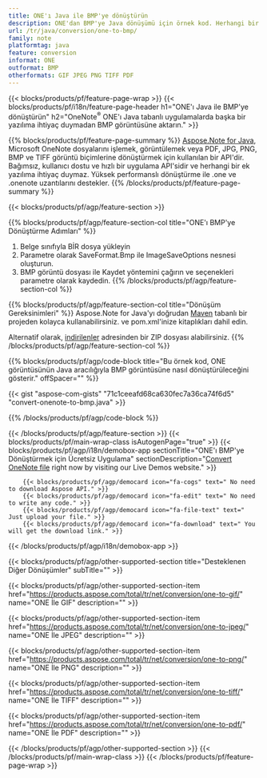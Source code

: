 ```yaml
---
title: ONE'ı Java ile BMP'ye dönüştürün
description: ONE'dan BMP'ye Java dönüşümü için örnek kod. Herhangi bir Java tabanlı uygulamada toplu ONE dosyalarının BMP'ye dönüştürülmesi için API örnek kodunu kullanın. 
url: /tr/java/conversion/one-to-bmp/
family: note
platformtag: java
feature: conversion
informat: ONE
outformat: BMP
otherformats: GIF JPEG PNG TIFF PDF
---
```

{{< blocks/products/pf/feature-page-wrap >}}
{{< blocks/products/pf/i18n/feature-page-header h1="ONE'ı Java ile BMP'ye dönüştürün" h2="OneNote<sup>&reg;</sup> ONE'ı Java tabanlı uygulamalarda başka bir yazılıma ihtiyaç duymadan BMP görüntüsüne aktarın." >}}

{{% blocks/products/pf/feature-page-summary %}}
[Aspose.Note for Java](https://products.aspose.com/note/java/), Microsoft OneNote dosyalarını işlemek, görüntülemek veya PDF, JPG, PNG, BMP ve TIFF görüntü biçimlerine dönüştürmek için kullanılan bir API'dir. Bağımsız, kullanıcı dostu ve hızlı bir uygulama API'sidir ve herhangi bir ek yazılıma ihtiyaç duymaz. Yüksek performanslı dönüştürme ile .one ve .onenote uzantılarını destekler.
{{% /blocks/products/pf/feature-page-summary  %}}

{{< blocks/products/pf/agp/feature-section >}}

{{% blocks/products/pf/agp/feature-section-col title="ONE'ı BMP'ye Dönüştürme Adımları" %}}
1. Belge sınıfıyla BİR dosya yükleyin
2. Parametre olarak SaveFormat.Bmp ile ImageSaveOptions nesnesi oluşturun.
3. BMP görüntü dosyası ile Kaydet yöntemini çağırın ve seçenekleri parametre olarak kaydedin.
{{% /blocks/products/pf/agp/feature-section-col %}}

{{% blocks/products/pf/agp/feature-section-col title="Dönüşüm Gereksinimleri" %}}
Aspose.Note for Java'yı doğrudan [Maven](https://repository.aspose.com/webapp/#/artifacts/browse/tree/General/repo/com/aspose/aspose-note) tabanlı bir projeden kolayca kullanabilirsiniz. ve pom.xml'inize kitaplıkları dahil edin.

Alternatif olarak, [indirilenler](https://downloads.aspose.com/note/java) adresinden bir ZIP dosyası alabilirsiniz.
{{% /blocks/products/pf/agp/feature-section-col %}}

{{% blocks/products/pf/agp/code-block title="Bu örnek kod, ONE görüntüsünün Java aracılığıyla BMP görüntüsüne nasıl dönüştürüleceğini gösterir." offSpacer="" %}}



{{< gist "aspose-com-gists" "71c1ceeafd68ca630fec7a36ca74f6d5" "convert-onenote-to-bmp.java" >}}

{{% /blocks/products/pf/agp/code-block %}}

{{< /blocks/products/pf/agp/feature-section >}}
{{< blocks/products/pf/main-wrap-class isAutogenPage="true" >}}
{{< blocks/products/pf/agp/i18n/demobox-app sectionTitle="ONE'ı BMP'ye Dönüştürmek için Ücretsiz Uygulama" sectionDescription="[Convert OneNote file](https://products.aspose.app/note/conversion/onenote-to-bmp) right now by visiting our Live Demos website." >}}

        {{< blocks/products/pf/agp/democard icon="fa-cogs" text=" No need to download Aspose API." >}}
        {{< blocks/products/pf/agp/democard icon="fa-edit" text=" No need to write any code." >}}
        {{< blocks/products/pf/agp/democard icon="fa-file-text" text=" Just upload your file." >}}
        {{< blocks/products/pf/agp/democard icon="fa-download" text=" You will get the download link." >}}
		
{{< /blocks/products/pf/agp/i18n/demobox-app >}}

{{< blocks/products/pf/agp/other-supported-section title="Desteklenen Diğer Dönüşümler" subTitle="" >}}

{{< blocks/products/pf/agp/other-supported-section-item href="https://products.aspose.com/total/tr/net/conversion/one-to-gif/" name="ONE İle GIF" description="" >}}

{{< blocks/products/pf/agp/other-supported-section-item href="https://products.aspose.com/total/tr/net/conversion/one-to-jpeg/" name="ONE İle JPEG" description="" >}}

{{< blocks/products/pf/agp/other-supported-section-item href="https://products.aspose.com/total/tr/net/conversion/one-to-png/" name="ONE İle PNG" description="" >}}

{{< blocks/products/pf/agp/other-supported-section-item href="https://products.aspose.com/total/tr/net/conversion/one-to-tiff/" name="ONE İle TIFF" description="" >}}

{{< blocks/products/pf/agp/other-supported-section-item href="https://products.aspose.com/total/tr/net/conversion/one-to-pdf/" name="ONE İle PDF" description="" >}}



{{< /blocks/products/pf/agp/other-supported-section >}}
{{< /blocks/products/pf/main-wrap-class >}}
{{< /blocks/products/pf/feature-page-wrap >}}